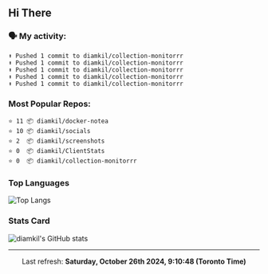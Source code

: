 ## Hi There

### 🗣 My activity:

```
⬆️ Pushed 1 commit to diamkil/collection-monitorrr
⬆️ Pushed 1 commit to diamkil/collection-monitorrr
⬆️ Pushed 1 commit to diamkil/collection-monitorrr
⬆️ Pushed 1 commit to diamkil/collection-monitorrr
⬆️ Pushed 1 commit to diamkil/collection-monitorrr
```

### Most Popular Repos:

```
⭐️ 11 📦 diamkil/docker-notea
⭐️ 10 📦 diamkil/socials
⭐️ 2  📦 diamkil/screenshots
⭐️ 0  📦 diamkil/ClientStats
⭐️ 0  📦 diamkil/collection-monitorrr
```

### Top Languages

![Top Langs](https://github-readme-stats.vercel.app/api/top-langs/?username=diamkil&layout=compact&langs_count=10)

### Stats Card

![diamkil's GitHub stats](https://github-readme-stats.vercel.app/api?username=diamkil&count_private=true&show_icons=true)

---

<p align="center">
  Last refresh: 
  <b>Saturday, October 26th 2024, 9:10:48 (Toronto Time)</b>
</p>
